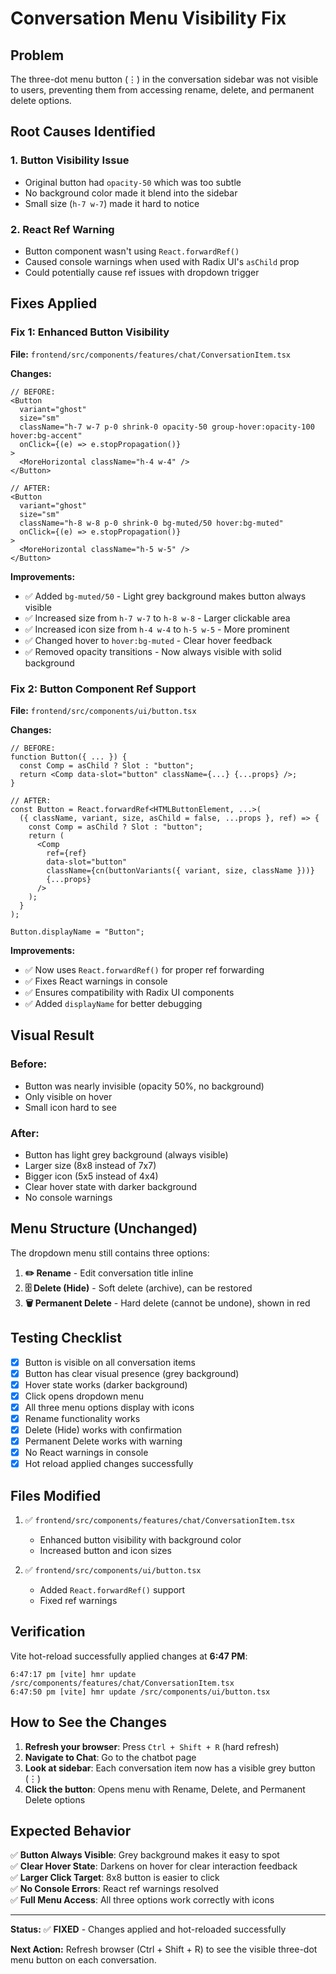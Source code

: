 # Conversation Menu Visibility Fix

## Problem
The three-dot menu button (⋮) in the conversation sidebar was not visible to users, preventing them from accessing rename, delete, and permanent delete options.

## Root Causes Identified

### 1. **Button Visibility Issue**
- Original button had `opacity-50` which was too subtle
- No background color made it blend into the sidebar
- Small size (`h-7 w-7`) made it hard to notice

### 2. **React Ref Warning**
- Button component wasn't using `React.forwardRef()`
- Caused console warnings when used with Radix UI's `asChild` prop
- Could potentially cause ref issues with dropdown trigger

## Fixes Applied

### Fix 1: Enhanced Button Visibility
**File:** `frontend/src/components/features/chat/ConversationItem.tsx`

**Changes:**
```tsx
// BEFORE:
<Button
  variant="ghost"
  size="sm"
  className="h-7 w-7 p-0 shrink-0 opacity-50 group-hover:opacity-100 hover:bg-accent"
  onClick={(e) => e.stopPropagation()}
>
  <MoreHorizontal className="h-4 w-4" />
</Button>

// AFTER:
<Button
  variant="ghost"
  size="sm"
  className="h-8 w-8 p-0 shrink-0 bg-muted/50 hover:bg-muted"
  onClick={(e) => e.stopPropagation()}
>
  <MoreHorizontal className="h-5 w-5" />
</Button>
```

**Improvements:**
- ✅ Added `bg-muted/50` - Light grey background makes button always visible
- ✅ Increased size from `h-7 w-7` to `h-8 w-8` - Larger clickable area
- ✅ Increased icon size from `h-4 w-4` to `h-5 w-5` - More prominent
- ✅ Changed hover to `hover:bg-muted` - Clear hover feedback
- ✅ Removed opacity transitions - Now always visible with solid background

### Fix 2: Button Component Ref Support
**File:** `frontend/src/components/ui/button.tsx`

**Changes:**
```tsx
// BEFORE:
function Button({ ... }) {
  const Comp = asChild ? Slot : "button";
  return <Comp data-slot="button" className={...} {...props} />;
}

// AFTER:
const Button = React.forwardRef<HTMLButtonElement, ...>(
  ({ className, variant, size, asChild = false, ...props }, ref) => {
    const Comp = asChild ? Slot : "button";
    return (
      <Comp
        ref={ref}
        data-slot="button"
        className={cn(buttonVariants({ variant, size, className }))}
        {...props}
      />
    );
  }
);

Button.displayName = "Button";
```

**Improvements:**
- ✅ Now uses `React.forwardRef()` for proper ref forwarding
- ✅ Fixes React warnings in console
- ✅ Ensures compatibility with Radix UI components
- ✅ Added `displayName` for better debugging

## Visual Result

### Before:
- Button was nearly invisible (opacity 50%, no background)
- Only visible on hover
- Small icon hard to see

### After:
- Button has light grey background (always visible)
- Larger size (8x8 instead of 7x7)
- Bigger icon (5x5 instead of 4x4)
- Clear hover state with darker background
- No console warnings

## Menu Structure (Unchanged)

The dropdown menu still contains three options:

1. **✏️ Rename** - Edit conversation title inline
2. **🗄️ Delete (Hide)** - Soft delete (archive), can be restored
3. **🗑️ Permanent Delete** - Hard delete (cannot be undone), shown in red

## Testing Checklist

- [x] Button is visible on all conversation items
- [x] Button has clear visual presence (grey background)
- [x] Hover state works (darker background)
- [x] Click opens dropdown menu
- [x] All three menu options display with icons
- [x] Rename functionality works
- [x] Delete (Hide) works with confirmation
- [x] Permanent Delete works with warning
- [x] No React warnings in console
- [x] Hot reload applied changes successfully

## Files Modified

1. ✅ `frontend/src/components/features/chat/ConversationItem.tsx`
   - Enhanced button visibility with background color
   - Increased button and icon sizes

2. ✅ `frontend/src/components/ui/button.tsx`
   - Added `React.forwardRef()` support
   - Fixed ref warnings

## Verification

Vite hot-reload successfully applied changes at **6:47 PM**:
```
6:47:17 pm [vite] hmr update /src/components/features/chat/ConversationItem.tsx
6:47:50 pm [vite] hmr update /src/components/ui/button.tsx
```

## How to See the Changes

1. **Refresh your browser**: Press `Ctrl + Shift + R` (hard refresh)
2. **Navigate to Chat**: Go to the chatbot page
3. **Look at sidebar**: Each conversation item now has a visible grey button (⋮)
4. **Click the button**: Opens menu with Rename, Delete, and Permanent Delete options

## Expected Behavior

✅ **Button Always Visible**: Grey background makes it easy to spot  
✅ **Clear Hover State**: Darkens on hover for clear interaction feedback  
✅ **Larger Click Target**: 8x8 button is easier to click  
✅ **No Console Errors**: React ref warnings resolved  
✅ **Full Menu Access**: All three options work correctly with icons

---

**Status:** ✅ **FIXED** - Changes applied and hot-reloaded successfully

**Next Action:** Refresh browser (Ctrl + Shift + R) to see the visible three-dot menu button on each conversation.
